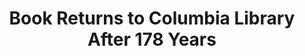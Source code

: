 ---
_date: 6-Sep-50
derivativo_link: https://derivativo-4.library.columbia.edu/iiif/2/ldpd:341165/
dlc_link: https://dlc.library.columbia.edu/catalog/cul:vhhmgqnkpj
format: photographs
iiif_json: https://derivativo-4.library.columbia.edu/iiif/2/ldpd:341165/info.json
name: Warman, Manny, -1983
native_jpg: https://derivativo-4.library.columbia.edu/iiif/2/ldpd:341165/full/!768,768/0/native.jpg
shelf_location: Box no. Box 138, Folder no. Folder 7 (Administration-Provost-Libraries,
  Kings College), Historical Photograph Collection
subjects: Academic libraries; New York (N.Y.)
summary: 'Enos M. Johnson (left) of Brooklyn, hands rare volume over to Dr. Richard
  H. Logsdon, associate director of the Columbia University Libraries. The book, entitled
  ''A System of Natural Philosophy,'' was drawn from the shelves of the old King''s
  College library in 1772 -- a dozen years before King''s College became Columbia.
  It was recently discovered by Mr. Johnston as he rummaged through the attic at the
  home of his aunt, Miss Susan Ruggles of Binghamton, N.Y.  The scholar who borrowed
  the book was Robert Harpur, one-time librarian of King''s College and tutor of Alexander
  Hamilton.  It was not regarded as ''overdue'' at the University library, which was
  fortunate in view of the fact that a considerable fine would have been in order.
  The fine, calculated at the rate of five cents per day, would have totaled $3,248.50.
  Dr. Logsdon expressed the Library''s gratitude for the return of the volume. ''The
  Library is especially happy to have this historic volume come back into its possession,''
  said Dr. Logsdon. ''We are most grateful to Mr. Johnston. The book, spanning virtually
  all of Columbia''s life through nearly two centuries of American history, will serves
  as an interesting item for exhibition in Columbia''s coming Bicentennial celebration
  in 1954.'' (from: press release attached to image)'
title: Book Returns to Columbia Library After 178 Years
layout: photo-page
---